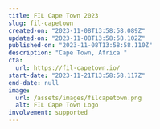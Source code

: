 ```yaml
---
title: FIL Cape Town 2023
slug: fil-capetown
created-on: "2023-11-08T13:58:58.089Z"
updated-on: "2023-11-08T13:58:58.102Z"
published-on: "2023-11-08T13:58:58.110Z"
description: "Cape Town, Africa "
cta:
  url: https://fil-capetown.io/
start-date: "2023-11-21T13:58:58.117Z"
end-date: null
image:
  url: /assets/images/filcapetown.png
  alt: FIL Cape Town Logo
involvement: supported
---
```

